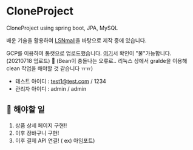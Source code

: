# CloneProject
CloneProject using spring boot, JPA, MySQL

배운 기술을 활용하여 [LSNmall](https://www.lsnmall.com/)을 바탕으로 제작 중에 있습니다.

GCP를 이용하여 톰캣으로 업로드했습니다. [여기](http://34.64.152.230)서 확인이 "불"가능합니다. (20210718 업로드)
🚧 (Bean이 충돌나는 오류로.. 리눅스 상에서 gralde을 이용해 clean 작업을 해야할 것 같습니다 ㅠㅠ)
- 테스트 아이디 : test1@test.com / 1234
- 관리자 아이디 : admin / admin

## 🚧 해야할 일
1. 상품 상세 페이지 구현!! 
2. 이후 장바구니 구현!
3. 이후 결제 API 연결! ( ex) 아임포트)
